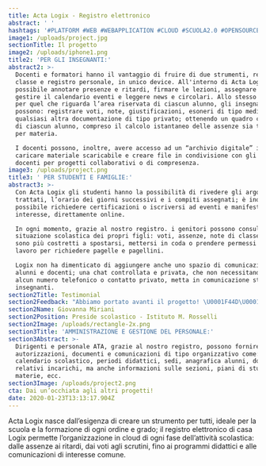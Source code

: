 ```yaml
---
title: Acta Logix - Registro elettronico
abstract: ' '
hashtags: '#PLATFORM #WEB #WEBAPPLICATION #CLOUD #SCUOLA2.0 #OPENSOURCE #DIGITAL'
image1: /uploads/project.jpg
sectionTitle: Il progetto
image2: /uploads/iphone1.png
title2: 'PER GLI INSEGNANTI:'
abstract2: >-
  Docenti e formatori hanno il vantaggio di fruire di due strumenti, registro di
  classe e registro personale, in unico device. All'interno di Acta Logix è
  possibile annotare presenze e ritardi, firmare le lezioni, assegnare compiti,
  gestire il calendario eventi e leggere news e circolari. Allo stesso tempo,
  per quel che riguarda l’area riservata di ciascun alunno, gli insegnanti
  possono: registrare voti, note, giustificazioni, esoneri di tipo medico o
  qualsiasi altra documentazione di tipo privato; ottenendo un quadro completo
  di ciascun alunno, compreso il calcolo istantaneo delle assenze sia totali che
  per materia.

  I docenti possono, inoltre, avere accesso ad un “archivio digitale” in cui
  caricare materiale scaricabile e creare file in condivisione con gli altri
  docenti per progetti collaborativi o di compresenza.
image3: /uploads/project.png
title3: ' PER STUDENTI E FAMIGLIE:'
abstract3: >-
  Con Acta Logix gli studenti hanno la possibilità di rivedere gli argomenti
  trattati, l’orario dei giorni successivi e i compiti assegnati; è inoltre
  possibile richiedere certificazioni o iscriversi ad eventi e manifestazioni di
  interesse, direttamente online. 

  In ogni momento, grazie al nostro registro. i genitori possono consultare la
  situazione scolastica dei propri figli: voti, assenze, note di classe, e non
  sono più costretti a spostarsi, mettersi in coda o prendere permessi dal
  lavoro per richiedere pagelle e pagellini.

  Logix non ha dimenticato di aggiungere anche uno spazio di comunicazione per
  alunni e docenti; una chat controllata e privata, che non necessitando di
  alcun numero telefonico o contatto privato, metta in comunicazione studenti ed
  insegnanti. 
section2Title: Testimonial
section2Feedback: "Abbiamo portato avanti il progetto! \U0001F44D\U0001F44D una collaborazione che dura da anni."
section2Name: Giovanna Miriani
section2Position: Preside scolastico - Istituto M. Rosselli
section2Image: /uploads/rectangle-2x.png
section3Title: 'AMMINISTRAZIONE E GESTIONE DEL PERSONALE:'
section3Abstract: >-
  Dirigenti e personale ATA, grazie al nostro registro, possono fornire
  autorizzazioni, documenti e comunicazioni di tipo organizzativo come:
  calendario scolastico, periodi didattici, sedi, anagrafica alunni, docenti e
  relativi incarichi, ma anche informazioni sulle sezioni, piani di studio,
  materie, ecc.
section3Image: /uploads/project2.png
cta: Dai un’occhiata agli altri progetti!
date: 2020-01-23T13:13:17.904Z
---
```

Acta Logix nasce dall’esigenza di creare un strumento per tutti, ideale per la scuola e la formazione di ogni ordine e grado; il registro elettronico di casa Logix permette l’organizzazione in cloud di ogni fase dell’attività scolastica: dalle assenze ai ritardi, dai voti agli scrutini, fino ai programmi didattici e alle comunicazioni di interesse comune.
